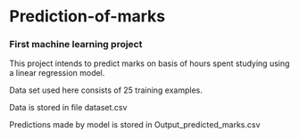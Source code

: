 # Prediction-of-marks
### First machine learning project

This project intends to predict marks on basis of hours spent studying using a linear regression model.

Data set used here consists of 25 training examples.

Data is stored in file dataset.csv

Predictions made by model is stored in Output_predicted_marks.csv
